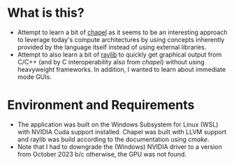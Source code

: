 # What is this?

* Attempt to learn a bit of [chapel](https://chapel-lang.org) as it seems to be an interesting approach to leverage today's compute architectures by using concepts inherently provided by the language itself instead of using external libraries.
* Attempt to also learn a bit of [raylib](https://www.raylib.com/index.html) to quickly get graphical output from C/C++ (and by C interoperability also from _chapel_) without using heavyweight frameworks. In addition, I wanted to learn about immediate mode GUIs.

# Environment and Requirements

* The application was built on the Windows Subsystem for Linux (WSL) with NVIDIA Cuda support installed. Chapel was built with LLVM support and raylib was build according to the documentation using _cmake_.
* Note that I had to downgrade the (Windows) NVIDIA driver to a version from October 2023 b/c otherwise, the GPU was not found.
  

